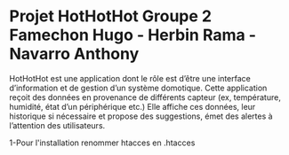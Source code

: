 # Projet HotHotHot Groupe 2 Famechon Hugo - Herbin Rama - Navarro Anthony
HotHotHot est une application dont le rôle est d’être une interface d’information et
de gestion d’un système domotique.
Cette application reçoit des données en provenance de différents capteur (ex,
température, humidité, état d’un périphérique etc.)
Elle affiche ces données, leur historique si nécessaire et propose des suggestions,
émet des alertes à l’attention des utilisateurs.

  1-Pour l'installation renommer htacces en .htacces
